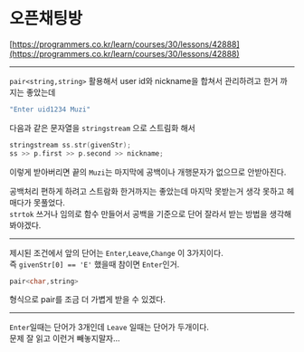 # 오픈채팅방

[https://programmers.co.kr/learn/courses/30/lessons/42888](https://programmers.co.kr/learn/courses/30/lessons/42888)

---

`pair<string,string>` 활용해서 user id와 nickname을 합쳐서 관리하려고 한거 까지는 좋았는데

```cpp
"Enter uid1234 Muzi"
```

다음과 같은 문자열을 `stringstream` 으로 스트림화 해서

```cpp
stringstream ss.str(givenStr);
ss >> p.first >> p.second >> nickname;
```

이렇게 받아버리면 끝의 `Muzi`는 마지막에 공백이나 개행문자가 없으므로 안받아진다.

공백처리 편하게 하려고 스트람화 한거까지는 좋았는데 마지막 못받는거 생각 못하고 헤매다가 못풀었다.  
`strtok` 쓰거나 임의로 함수 만들어서 공백을 기준으로 단어 잘라서 받는 방법을 생각해봐야겠다.

---

제시된 조건에서 앞의 단어는 `Enter`,`Leave`,`Change` 이 3가지이다.  
즉 `givenStr[0] == 'E'` 했을때 참이면 `Enter`인거.

```cpp
pair<char,string>
```

형식으로 pair를 조금 더 가볍게 받을 수 있겠다.

---

`Enter`일때는 단어가 3개인데 `Leave` 일때는 단어가 두개이다.  
문제 잘 읽고 이런거 빼놓지말자...
